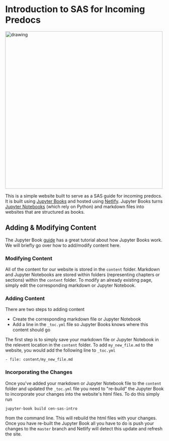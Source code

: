 # Introduction to SAS for Incoming Predocs

<img src="censas.png" alt="drawing" width="500"/>

This is a simple website built to serve as a SAS guide for incoming predocs. It is built using [Jupyter Books](https://jupyterbook.org/intro.html) and hosted using [Netlify](https://www.netlify.com/). Jupyter Books turns [Jupyter Notebooks](https://jupyter.org/) (which rely on Python) and markdown files into websites that are structured as books. 

## Adding & Modifying Content

The Jupyter Book [guide](https://jupyterbook.org/start/overview.html) has a great tutorial about how Jupyter Books work. We will briefly go over how to add/modify content here. 

### Modifying Content

All of the content for our website is stored in the `content` folder. Markdown and Jupyter Notebooks are stored within folders (representing chapters or sections) within the `content` folder. To modify an already existing page, simply edit the corresponding markdown or Jupyter Notebook. 

### Adding Content

There are two steps to adding content

- Create the corresponding markdown file or Jupyter Notebook
- Add a line in the `_toc.yml` file so Jupyter Books knows where this content should go

The first step is to simply save your markdown file or Jupyter Notebook in the relevent location in the `content` folder. To add `my_new_file.md` to the website, you would add the following line to `_toc.yml`

```
- file: content/my_new_file.md
```

### Incorporating the Changes

Once you've added your markdown or Jupyter Notebook file to the `content` folder and updated the `_toc.yml` file you need to "re-build" the Jupyter Book to incorporate your changes into the website's html files. To do this simply run 

```
jupyter-book build cen-sas-intro
```

from the command line. This will rebuild the html files with your changes. Once you have re-built the Jupyter Book all you have to do is push your changes to the `master` branch and Netlify will detect this update and refresh the site. 
